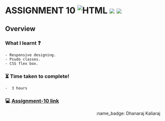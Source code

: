 # ASSIGNMENT 10 ![HTML](https://img.shields.io/badge/-HTML-orange) ![](https://img.shields.io/badge/-CSS-red) ![](https://img.shields.io/badge/-Responsive-brightgreen)
## Overview
### What I learnt :question:
    - Responsive designing.
    - Psudo classes.
    - CSS flex box.
### :hourglass_flowing_sand: Time taken to complete!
    -  3 hours
### :computer: [Assignment-10 link](https://dhanaraj-assignment10.netlify.app)
 
<div align="right">:name_badge: Dhanaraj Kaliaraj</div>
